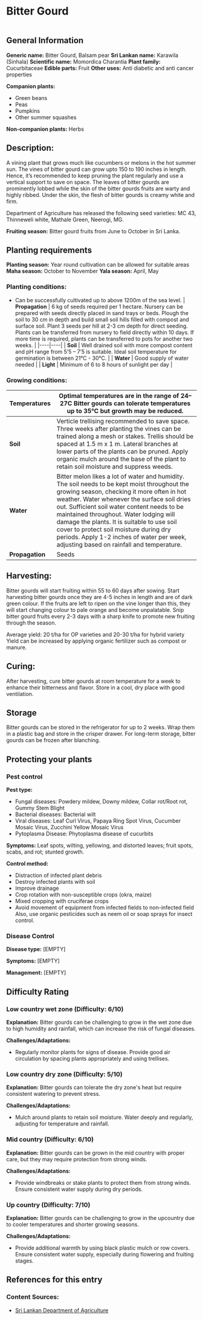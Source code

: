 # Bitter Gourd
<IMAGE>

## General Information
**Generic name:** Bitter Gourd, Balsam pear
**Sri Lankan name:** Karawila (Sinhala)
**Scientific name:** Momordica Charantia
**Plant family:** Cucurbitaceae
**Edible parts:** Fruit
**Other uses:** Anti diabetic and anti cancer properties

**Companion plants:**
- Green beans
- Peas
- Pumpkins
- Other summer squashes

**Non-companion plants:** Herbs

## Description:
A vining plant that grows much like cucumbers or melons in the hot summer sun. The vines of bitter gourd can grow upto 150 to 190 inches in length. Hence, it’s recommended to keep pruning the plant regularly and use a vertical support to save on space. The leaves of bitter gourds are prominently lobbed while the skin of the bitter gourds fruits are warty and highly ribbed. Under the skin, the flesh of bitter gourds is creamy white and firm.

Department of Agriculture has released the following seed varieties: MC 43, Thinneweli white, Mathale Green, Neerogi, MG.

<update>**Fruiting season:** Bitter gourd fruits from June to October in Sri Lanka.</update>

## Planting requirements
**Planting season:** Year round cultivation can be allowed for suitable areas
**Maha season:** October to November
**Yala season:** April, May

### Planting conditions:
- Can be successfully cultivated up to above 1200m of the sea level.
| **Propagation** | 6 kg of seeds required per 1 hectare. Nursery can be prepared with seeds directly placed in sand trays or beds. Plough the soil to 30 cm in depth and build small soil hills filled with compost and surface soil. Plant 3 seeds per hill at 2-3 cm depth for direct seeding. Plants can be transferred from nursery to field directly within 10 days. If more time is required, plants can be transferred to pots for another two weeks. |
|----|----|
| **Soil** | Well drained soil with more compost content and pH range from 5’5 – 7’5 is suitable. <update>Ideal soil temperature for germination is between 21°C - 30°C.</update> |
| **Water** | Good supply of water needed |
| **Light** | Minimum of 6 to 8 hours of sunlight per day |

### Growing conditions:

| **Temperatures** | Optimal temperatures are in the range of 24–27C <update>Bitter gourds can tolerate temperatures up to 35°C but growth may be reduced.</update> |
|----|----|
| **Soil** | Verticle trellising recommended to save space. Three weeks after planting the vines can be trained along a mesh or stakes. Trellis should be spaced at 1.5 m x 1 m. Lateral branches at lower parts of the plants can be pruned. <update>Apply organic mulch around the base of the plant to retain soil moisture and suppress weeds.</update> |
| **Water** | Bitter melon likes a lot of water and humidity. The soil needs to be kept moist throughout the growing season, checking it more often in hot weather. Water whenever the surface soil dries out. Sufficient soil water content needs to be maintained throughout. Water lodging will damage the plants. It is suitable to use soil cover to protect soil moisture during dry periods. <update>Apply 1-2 inches of water per week, adjusting based on rainfall and temperature.</update> |
| **Propagation** | Seeds |

## Harvesting:
Bitter gourds will start fruiting within 55 to 60 days after sowing. Start harvesting bitter gourds once they are 4-5 inches in length and are of dark green colour. If the fruits are left to ripen on the vine longer than this, they will start changing colour to pale orange and become unpalatable. Snip bitter gourd fruits every 2-3 days with a sharp knife to promote new fruiting through the season.

Average yield: 20 t/ha for OP varieties and 20-30 t/ha for hybrid variety <update>Yield can be increased by applying organic fertilizer such as compost or manure.</update>

## Curing:
<update>After harvesting, cure bitter gourds at room temperature for a week to enhance their bitterness and flavor. Store in a cool, dry place with good ventilation.</update>

## Storage
<update>Bitter gourds can be stored in the refrigerator for up to 2 weeks. Wrap them in a plastic bag and store in the crisper drawer. For long-term storage, bitter gourds can be frozen after blanching.</update>

## Protecting your plants
### Pest control
**Pest type:**
- Fungal diseases: Powdery mildew, Downy mildew, Collar rot/Root rot, Gummy Stem Blight
- Bacterial diseases: Bacterial wilt
- Viral diseases: Leaf Curl Virus, Papaya Ring Spot Virus, Cucumber Mosaic Virus, Zucchini Yellow Mosaic Virus
- Pytoplasma Disease: Phytoplasma disease of cucurbits

**Symptoms:** <update>Leaf spots, wilting, yellowing, and distorted leaves; fruit spots, scabs, and rot; stunted growth.</update>

**Control method:**
- Distraction of infected plant debris
- Destroy infected plants with soil
- Improve drainage
- Crop rotation with non-susceptible crops (okra, maize)
- Mixed cropping with cruciferae crops
- Avoid movement of equipment from infected fields to non-infected field <update>Also, use organic pesticides such as neem oil or soap sprays for insect control.</update>

### Disease Control
**Disease type:** [EMPTY]

**Symptoms:** [EMPTY]

**Management:** [EMPTY]

## Difficulty Rating

### Low country wet zone (Difficulty: 6/10)
**Explanation:** <update>Bitter gourds can be challenging to grow in the wet zone due to high humidity and rainfall, which can increase the risk of fungal diseases.</update>

**Challenges/Adaptations:**
- <update>Regularly monitor plants for signs of disease. Provide good air circulation by spacing plants appropriately and using trellises.</update>

### Low country dry zone (Difficulty: 5/10)
**Explanation:** <update>Bitter gourds can tolerate the dry zone's heat but require consistent watering to prevent stress.</update>

**Challenges/Adaptations:**
- <update>Mulch around plants to retain soil moisture. Water deeply and regularly, adjusting for temperature and rainfall.</update>

### Mid country (Difficulty: 6/10)
**Explanation:** <update>Bitter gourds can be grown in the mid country with proper care, but they may require protection from strong winds.</update>

**Challenges/Adaptations:**
- <update>Provide windbreaks or stake plants to protect them from strong winds. Ensure consistent water supply during dry periods.</update>

### Up country (Difficulty: 7/10)
**Explanation:** <update>Bitter gourds can be challenging to grow in the upcountry due to cooler temperatures and shorter growing seasons.</update>

**Challenges/Adaptations:**
- <update>Provide additional warmth by using black plastic mulch or row covers. Ensure consistent water supply, especially during flowering and fruiting stages.</update>

## References for this entry
### Content Sources:
- <update>[Sri Lankan Department of Agriculture](https://www.agriculture.gov.lk/)</update>